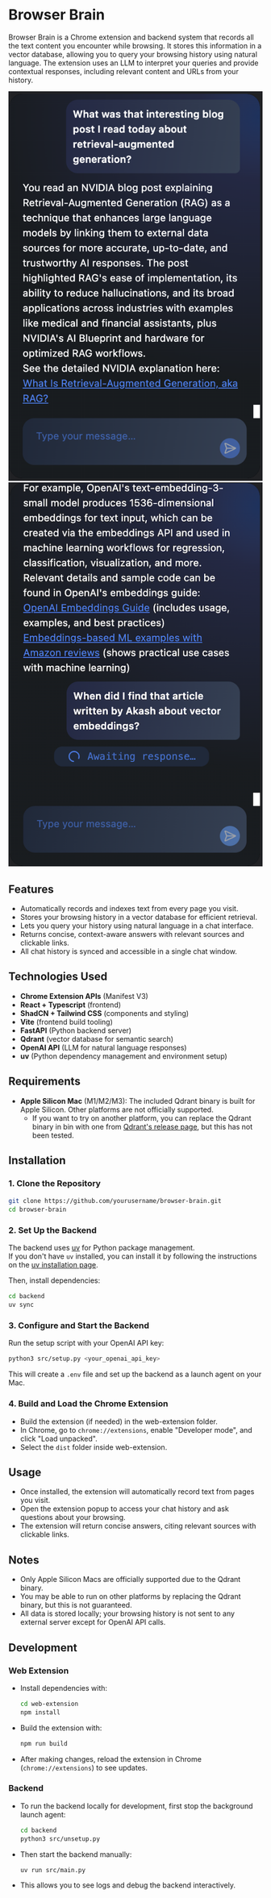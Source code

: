 # Browser Brain

Browser Brain is a Chrome extension and backend system that records all the text content you encounter while browsing. It stores this information in a vector database, allowing you to query your browsing history using natural language. The extension uses an LLM to interpret your queries and provide contextual responses, including relevant content and URLs from your history.

![Browser Brain Screenshot 1](img/browser-brain1.png)
![Browser Brain Screenshot 2](img/browser-brain2.png)

## Features

- Automatically records and indexes text from every page you visit.
- Stores your browsing history in a vector database for efficient retrieval.
- Lets you query your history using natural language in a chat interface.
- Returns concise, context-aware answers with relevant sources and clickable links.
- All chat history is synced and accessible in a single chat window.

## Technologies Used

- **Chrome Extension APIs** (Manifest V3)
- **React + Typescript** (frontend)
- **ShadCN + Tailwind CSS** (components and styling)
- **Vite** (frontend build tooling)
- **FastAPI** (Python backend server)
- **Qdrant** (vector database for semantic search)
- **OpenAI API** (LLM for natural language responses)
- **uv** (Python dependency management and environment setup)

## Requirements

- **Apple Silicon Mac** (M1/M2/M3): The included Qdrant binary is built for Apple Silicon. Other platforms are not officially supported.
    - If you want to try on another platform, you can replace the Qdrant binary in bin with one from [Qdrant's release page](https://github.com/qdrant/qdrant/releases), but this has not been tested.

## Installation

### 1. Clone the Repository

```sh
git clone https://github.com/yourusername/browser-brain.git
cd browser-brain
```

### 2. Set Up the Backend

The backend uses [uv](https://github.com/charliermarsh/uv) for Python package management.  
If you don't have `uv` installed, you can install it by following the instructions on the [uv installation page](https://docs.astral.sh/uv/getting-started/installation/).

Then, install dependencies:

```sh
cd backend
uv sync
```

### 3. Configure and Start the Backend

Run the setup script with your OpenAI API key:

```sh
python3 src/setup.py <your_openai_api_key>
```

This will create a `.env` file and set up the backend as a launch agent on your Mac.

### 4. Build and Load the Chrome Extension

- Build the extension (if needed) in the web-extension folder.
- In Chrome, go to `chrome://extensions`, enable "Developer mode", and click "Load unpacked".
- Select the `dist` folder inside web-extension.

## Usage

- Once installed, the extension will automatically record text from pages you visit.
- Open the extension popup to access your chat history and ask questions about your browsing.
- The extension will return concise answers, citing relevant sources with clickable links.

## Notes

- Only Apple Silicon Macs are officially supported due to the Qdrant binary.
- You may be able to run on other platforms by replacing the Qdrant binary, but this is not guaranteed.
- All data is stored locally; your browsing history is not sent to any external server except for OpenAI API calls.

## Development

### Web Extension

- Install dependencies with:
  ```sh
  cd web-extension
  npm install
  ```
- Build the extension with:
  ```sh
  npm run build
  ```
- After making changes, reload the extension in Chrome (`chrome://extensions`) to see updates.

### Backend

- To run the backend locally for development, first stop the background launch agent:
  ```sh
  cd backend
  python3 src/unsetup.py
  ```
- Then start the backend manually:
  ```sh
  uv run src/main.py
  ```
- This allows you to see logs and debug the backend interactively.